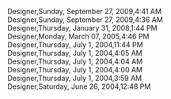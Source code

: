 ﻿Designer,Sunday, September 27, 2009,4:41 AM  Designer,Sunday, September 27, 2009,4:36 AM  Designer,Thursday, January 31, 2008,1:44 PM  Designer,Monday, March 07, 2005,4:46 PM  Designer,Thursday, July 1, 2004,11:44 PM  Designer,Thursday, July 1, 2004,4:05 AM  Designer,Thursday, July 1, 2004,4:04 AM  Designer,Thursday, July 1, 2004,4:00 AM  Designer,Thursday, July 1, 2004,3:59 AM  Designer,Saturday, June 26, 2004,12:48 PM